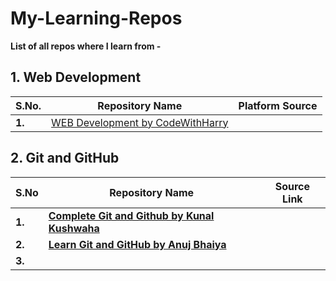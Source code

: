 # My-Learning-Repos

__List of all repos where I learn from -__

## 1. Web Development

|S.No.|Repository Name|Platform Source|
|---|---|---|
|__1.__|[WEB Development by CodeWithHarry](https://github.com/dev-mdirfan/WEB-Development-CWH.git)||

## 2. Git and GitHub

|S.No|Repository Name|Source Link|
|---|---|---|
|__1.__|__[Complete Git and Github by Kunal Kushwaha]()__||
|__2.__|__[Learn Git and GitHub by Anuj Bhaiya]()__||
|__3.__|__[]()__||
